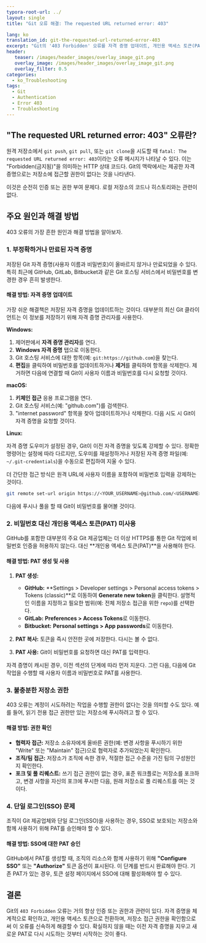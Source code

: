 ```yaml
---
typora-root-url: ../
layout: single
title: "Git 오류 해결: The requested URL returned error: 403"

lang: ko
translation_id: git-the-requested-url-returned-error-403
excerpt: "Git의 '403 Forbidden' 오류를 자격 증명 업데이트, 개인용 액세스 토큰(PAT) 사용, 또는 저장소 권한 확인을 통해 해결하세요. 이 흔한 인증 문제를 해결하는 단계를 배웁니다."
header:
   teaser: /images/header_images/overlay_image_git.png
   overlay_image: /images/header_images/overlay_image_git.png
   overlay_filter: 0.5
categories:
  - ko_Troubleshooting
tags:
  - Git
  - Authentication
  - Error 403
  - Troubleshooting
---
```


## "The requested URL returned error: 403" 오류란?

원격 저장소에서 `git push`, `git pull`, 또는 `git clone`을 시도할 때 `fatal: The requested URL returned error: 403`이라는 오류 메시지가 나타날 수 있다. 이는 "Forbidden(금지됨)"을 의미하는 HTTP 상태 코드다. Git의 맥락에서는 제공한 자격 증명으로는 저장소에 접근할 권한이 없다는 것을 나타낸다.

이것은 순전히 인증 또는 권한 부여 문제다. 로컬 저장소의 코드나 히스토리와는 관련이 없다.

## 주요 원인과 해결 방법

403 오류의 가장 흔한 원인과 해결 방법을 알아보자.

### 1. 부정확하거나 만료된 자격 증명

저장된 Git 자격 증명(사용자 이름과 비밀번호)이 올바르지 않거나 만료되었을 수 있다. 특히 최근에 GitHub, GitLab, Bitbucket과 같은 Git 호스팅 서비스에서 비밀번호를 변경한 경우 흔히 발생한다.

#### 해결 방법: 자격 증명 업데이트

가장 쉬운 해결책은 저장된 자격 증명을 업데이트하는 것이다. 대부분의 최신 Git 클라이언트는 이 정보를 저장하기 위해 자격 증명 관리자를 사용한다.

**Windows:**

1.  제어판에서 **자격 증명 관리자**를 연다.
2.  **Windows 자격 증명** 탭으로 이동한다.
3.  Git 호스팅 서비스에 대한 항목(예: `git:https://github.com`)을 찾는다.
4.  **편집**을 클릭하여 비밀번호를 업데이트하거나 **제거**를 클릭하여 항목을 삭제한다. 제거하면 다음에 연결할 때 Git이 사용자 이름과 비밀번호를 다시 요청할 것이다.

**macOS:**

1.  **키체인 접근** 응용 프로그램을 연다.
2.  Git 호스팅 서비스(예: "github.com")를 검색한다.
3.  "internet password" 항목을 찾아 업데이트하거나 삭제한다. 다음 시도 시 Git이 자격 증명을 요청할 것이다.

**Linux:**

자격 증명 도우미가 설정된 경우, Git이 이전 자격 증명을 잊도록 강제할 수 있다. 정확한 명령어는 설정에 따라 다르지만, 도우미를 재설정하거나 저장된 자격 증명 파일(예: `~/.git-credentials`)을 수동으로 편집하여 지울 수 있다.

더 간단한 접근 방식은 원격 URL에 사용자 이름을 포함하여 비밀번호 입력을 강제하는 것이다.

```bash
git remote set-url origin https://<YOUR_USERNAME>@github.com/<USERNAME>/<REPO>.git
```

다음에 푸시나 풀을 할 때 Git이 비밀번호를 물어볼 것이다.

### 2. 비밀번호 대신 개인용 액세스 토큰(PAT) 미사용

GitHub를 포함한 대부분의 주요 Git 제공업체는 더 이상 HTTPS를 통한 Git 작업에 비밀번호 인증을 허용하지 않는다. 대신 **개인용 액세스 토큰(PAT)**을 사용해야 한다.

#### 해결 방법: PAT 생성 및 사용

1.  **PAT 생성:**
    *   **GitHub:** **Settings > Developer settings > Personal access tokens > Tokens (classic)**로 이동하여 **Generate new token**을 클릭한다. 설명적인 이름을 지정하고 필요한 범위(예: 전체 저장소 접근을 위한 `repo`)를 선택한다.
    *   **GitLab:** **Preferences > Access Tokens**로 이동한다.
    *   **Bitbucket:** **Personal settings > App passwords**로 이동한다.

2.  **PAT 복사:** 토큰을 즉시 안전한 곳에 저장한다. 다시는 볼 수 없다.

3.  **PAT 사용:** Git이 비밀번호를 요청하면 대신 PAT를 입력한다.

자격 증명이 캐시된 경우, 이전 섹션의 단계에 따라 먼저 지운다. 그런 다음, 다음에 Git 작업을 수행할 때 사용자 이름과 비밀번호로 PAT를 사용한다.

### 3. 불충분한 저장소 권한

403 오류는 계정이 시도하려는 작업을 수행할 권한이 없다는 것을 의미할 수도 있다. 예를 들어, 읽기 전용 접근 권한만 있는 저장소에 푸시하려고 할 수 있다.

#### 해결 방법: 권한 확인

*   **협력자 접근:** 저장소 소유자에게 올바른 권한(예: 변경 사항을 푸시하기 위한 "Write" 또는 "Maintain" 접근)으로 협력자로 추가되었는지 확인한다.
*   **조직/팀 접근:** 저장소가 조직에 속한 경우, 적절한 접근 수준을 가진 팀의 구성원인지 확인한다.
*   **포크 및 풀 리퀘스트:** 쓰기 접근 권한이 없는 경우, 표준 워크플로는 저장소를 포크하고, 변경 사항을 자신의 포크에 푸시한 다음, 원래 저장소로 풀 리퀘스트를 여는 것이다.

### 4. 단일 로그인(SSO) 문제

조직이 Git 제공업체와 단일 로그인(SSO)을 사용하는 경우, SSO로 보호되는 저장소와 함께 사용하기 위해 PAT를 승인해야 할 수 있다.

#### 해결 방법: SSO에 대한 PAT 승인

GitHub에서 PAT를 생성할 때, 조직의 리소스와 함께 사용하기 위해 **"Configure SSO"** 또는 **"Authorize"** 토큰 옵션이 표시된다. 이 단계를 반드시 완료해야 한다. 기존 PAT가 있는 경우, 토큰 설정 페이지에서 SSO에 대해 활성화해야 할 수 있다.

## 결론

Git의 `403 Forbidden` 오류는 거의 항상 인증 또는 권한과 관련이 있다. 자격 증명을 체계적으로 확인하고, 개인용 액세스 토큰으로 전환하며, 저장소 접근 권한을 확인함으로써 이 오류를 신속하게 해결할 수 있다. 확실하지 않을 때는 이전 자격 증명을 지우고 새로운 PAT로 다시 시도하는 것부터 시작하는 것이 좋다.
